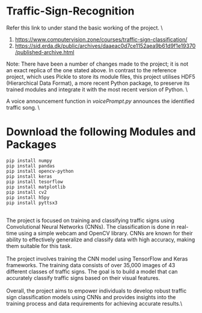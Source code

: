 # Traffic-Sign-Recognition
Refer this link to under stand the basic working of the project. \
1. https://www.computervision.zone/courses/traffic-sign-classification/ 
2. https://sid.erda.dk/public/archives/daaeac0d7ce1152aea9b61d9f1e19370/published-archive.html 

Note: There have been a number of changes made to the project; it is not an exact replica of the one stated above. In contrast to the reference project, which uses Pickle to store its module files, this project utilises HDF5 (Hierarchical Data Format), a more recent Python package, to preserve its trained modules and integrate it with the most recent version of Python. \

A voice announcement function in _voicePrompt.py_ announces the identified traffic song. \

# Download the following Modules and Packages
`````
pip install numpy 
pip install pandas 
pip install opencv-python
pip install keras
pip install tesorflow
pip install matplotlib
pip install cv2
pip install h5py
pip install pyttsx3
`````
  \
The project is focused on training and classifying traffic signs using Convolutional Neural Networks (CNNs). The classification is done in real-time using a simple webcam and OpenCV library. CNNs are known for their ability to effectively generalize and classify data with high accuracy, making them suitable for this task.\
\
The project involves training the CNN model using TensorFlow and Keras frameworks. The training data consists of over 35,000 images of 43 different classes of traffic signs. The goal is to build a model that can accurately classify traffic signs based on their visual features.\
\
Overall, the project aims to empower individuals to develop robust traffic sign classification models using CNNs and provides insights into the training process and data requirements for achieving accurate results.\

